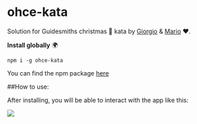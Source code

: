 # ohce-kata
Solution for Guidesmiths christmas 🎄 kata by [Giorgio](https://github.com/Girgetto) &amp; [Mario](https://github.com/MarioQuiroga32) ❤️.

**Install globally** 🌍
```
npm i -g ohce-kata
```

You can find the npm package [here](https://www.npmjs.com/package/ohce-kata)

##How to use:

After installing, you will be able to interact with the app like this:

![](https://media.giphy.com/media/RLKlVIk33cCF2IUoFI/giphy.gif)
